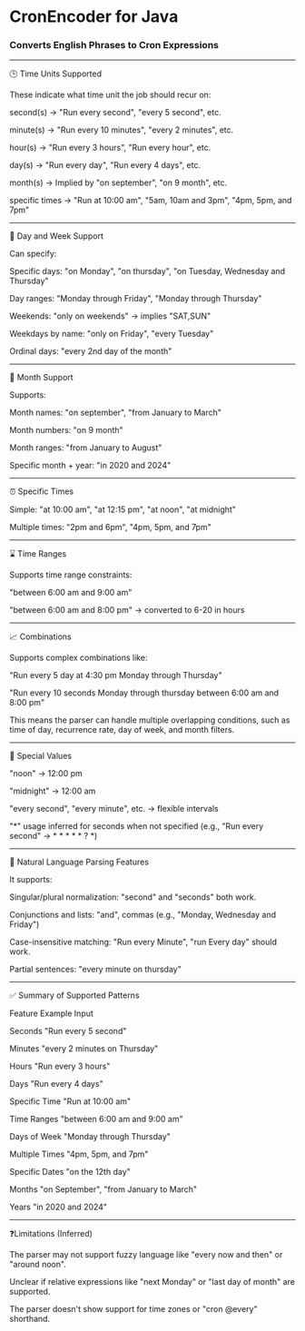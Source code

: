 # CronEncoder for Java
### Converts English Phrases to Cron Expressions

---

🕒 Time Units Supported

These indicate what time unit the job should recur on:

second(s) → "Run every second", "every 5 second", etc.

minute(s) → "Run every 10 minutes", "every 2 minutes", etc.

hour(s) → "Run every 3 hours", "Run every hour", etc.

day(s) → "Run every day", "Run every 4 days", etc.

month(s) → Implied by "on september", "on 9 month", etc.

specific times → "Run at 10:00 am", "5am, 10am and 3pm", "4pm, 5pm, and 7pm"



---

📅 Day and Week Support

Can specify:

Specific days: "on Monday", "on thursday", "on Tuesday, Wednesday and Thursday"

Day ranges: "Monday through Friday", "Monday through Thursday"

Weekends: "only on weekends" → implies "SAT,SUN"

Weekdays by name: "only on Friday", "every Tuesday"

Ordinal days: "every 2nd day of the month"



---

📆 Month Support

Supports:

Month names: "on september", "from January to March"

Month numbers: "on 9 month"

Month ranges: "from January to August"

Specific month + year: "in 2020 and 2024"



---

⏰ Specific Times

Simple: "at 10:00 am", "at 12:15 pm", "at noon", "at midnight"

Multiple times: "2pm and 6pm", "4pm, 5pm, and 7pm"



---

⌛ Time Ranges

Supports time range constraints:

"between 6:00 am and 9:00 am"

"between 6:00 am and 8:00 pm" → converted to 6-20 in hours



---

📈 Combinations

Supports complex combinations like:

"Run every 5 day at 4:30 pm Monday through Thursday"

"Run every 10 seconds Monday through thursday between 6:00 am and 8:00 pm"


This means the parser can handle multiple overlapping conditions, such as time of day, recurrence rate, day of week, and month filters.


---

🛑 Special Values

"noon" → 12:00 pm

"midnight" → 12:00 am

"every second", "every minute", etc. → flexible intervals

"*" usage inferred for seconds when not specified (e.g., "Run every second" → * * * * * ? *)



---

🧠 Natural Language Parsing Features

It supports:

Singular/plural normalization: "second" and "seconds" both work.

Conjunctions and lists: "and", commas (e.g., "Monday, Wednesday and Friday")

Case-insensitive matching: "Run every Minute", "run Every day" should work.

Partial sentences: "every minute on thursday"



---

✅ Summary of Supported Patterns

Feature	Example Input

Seconds	"Run every 5 second"

Minutes	"every 2 minutes on Thursday"

Hours	"Run every 3 hours"

Days	"Run every 4 days"

Specific Time	"Run at 10:00 am"

Time Ranges	"between 6:00 am and 9:00 am"

Days of Week	"Monday through Thursday"

Multiple Times	"4pm, 5pm, and 7pm"

Specific Dates	"on the 12th day"

Months	"on September", "from January to March"

Years	"in 2020 and 2024"



---

❓Limitations (Inferred)

The parser may not support fuzzy language like "every now and then" or "around noon".

Unclear if relative expressions like "next Monday" or "last day of month" are supported.

The parser doesn't show support for time zones or "cron @every" shorthand.

